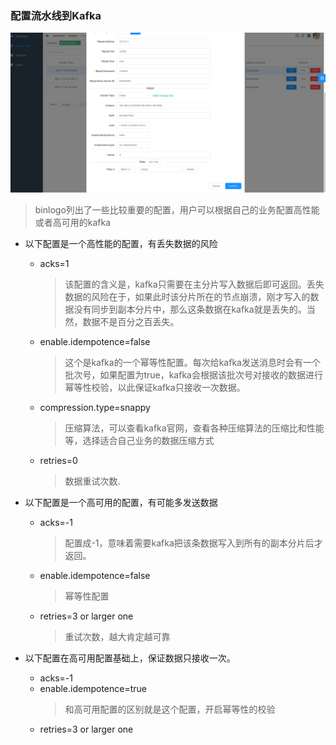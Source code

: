 ### 配置流水线到Kafka

![avatar](/docs/assets/pic/config_output_kafka.png)

> binlogo列出了一些比较重要的配置，用户可以根据自己的业务配置高性能或者高可用的kafka

- 以下配置是一个高性能的配置，有丢失数据的风险
    - acks=1
      > 该配置的含义是，kafka只需要在主分片写入数据后即可返回。丢失数据的风险在于，如果此时该分片所在的节点崩溃，刚才写入的数据没有同步到副本分片中，那么这条数据在kafka就是丢失的。当然，数据不是百分之百丢失。
    - enable.idempotence=false
      > 这个是kafka的一个幂等性配置。每次给kafka发送消息时会有一个批次号，如果配置为true，kafka会根据该批次号对接收的数据进行幂等性校验，以此保证kafka只接收一次数据。
    - compression.type=snappy
      > 压缩算法，可以查看kafka官网，查看各种压缩算法的压缩比和性能等，选择适合自己业务的数据压缩方式
    - retries=0
      > 数据重试次数.

- 以下配置是一个高可用的配置，有可能多发送数据
    - acks=-1
      > 配置成-1，意味着需要kafka把该条数据写入到所有的副本分片后才返回。
    - enable.idempotence=false
      > 幂等性配置
    - retries=3 or larger one
      > 重试次数，越大肯定越可靠

- 以下配置在高可用配置基础上，保证数据只接收一次。
    - acks=-1
    - enable.idempotence=true
      > 和高可用配置的区别就是这个配置，开启幂等性的校验
    - retries=3 or larger one
